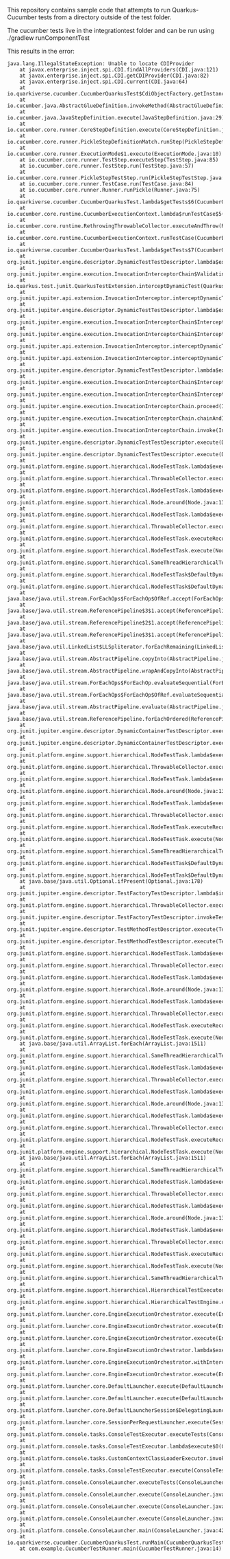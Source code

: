 
This repository contains sample code that attempts to run Quarkus-Cucumber tests from a directory outside of the test folder.

The cucumber tests live in the integrationtest folder and can be run using ./gradlew runComponentTest

This results in the error:

    java.lang.IllegalStateException: Unable to locate CDIProvider
        at javax.enterprise.inject.spi.CDI.findAllProviders(CDI.java:121)
        at javax.enterprise.inject.spi.CDI.getCDIProvider(CDI.java:82)
        at javax.enterprise.inject.spi.CDI.current(CDI.java:64)
        at io.quarkiverse.cucumber.CucumberQuarkusTest$CdiObjectFactory.getInstance(CucumberQuarkusTest.java:184)
        at io.cucumber.java.AbstractGlueDefinition.invokeMethod(AbstractGlueDefinition.java:47)
        at io.cucumber.java.JavaStepDefinition.execute(JavaStepDefinition.java:29)
        at io.cucumber.core.runner.CoreStepDefinition.execute(CoreStepDefinition.java:66)
        at io.cucumber.core.runner.PickleStepDefinitionMatch.runStep(PickleStepDefinitionMatch.java:63)
        at io.cucumber.core.runner.ExecutionMode$1.execute(ExecutionMode.java:10)
        at io.cucumber.core.runner.TestStep.executeStep(TestStep.java:85)
        at io.cucumber.core.runner.TestStep.run(TestStep.java:57)
        at io.cucumber.core.runner.PickleStepTestStep.run(PickleStepTestStep.java:51)
        at io.cucumber.core.runner.TestCase.run(TestCase.java:84)
        at io.cucumber.core.runner.Runner.runPickle(Runner.java:75)
        at io.quarkiverse.cucumber.CucumberQuarkusTest.lambda$getTests$6(CucumberQuarkusTest.java:140)
        at io.cucumber.core.runtime.CucumberExecutionContext.lambda$runTestCase$5(CucumberExecutionContext.java:129)
        at io.cucumber.core.runtime.RethrowingThrowableCollector.executeAndThrow(RethrowingThrowableCollector.java:23)
        at io.cucumber.core.runtime.CucumberExecutionContext.runTestCase(CucumberExecutionContext.java:129)
        at io.quarkiverse.cucumber.CucumberQuarkusTest.lambda$getTests$7(CucumberQuarkusTest.java:140)
        at org.junit.jupiter.engine.descriptor.DynamicTestTestDescriptor.lambda$execute$0(DynamicTestTestDescriptor.java:53)
        at org.junit.jupiter.engine.execution.InvocationInterceptorChain$ValidatingInvocation.proceed(InvocationInterceptorChain.java:131)
        at io.quarkus.test.junit.QuarkusTestExtension.interceptDynamicTest(QuarkusTestExtension.java:927)
        at org.junit.jupiter.api.extension.InvocationInterceptor.interceptDynamicTest(InvocationInterceptor.java:184)
        at org.junit.jupiter.engine.descriptor.DynamicTestTestDescriptor.lambda$execute$1(DynamicTestTestDescriptor.java:61)
        at org.junit.jupiter.engine.execution.InvocationInterceptorChain$InterceptorCall.lambda$ofVoid$0(InvocationInterceptorChain.java:78)
        at org.junit.jupiter.engine.execution.InvocationInterceptorChain$InterceptedInvocation.proceed(InvocationInterceptorChain.java:106)
        at org.junit.jupiter.api.extension.InvocationInterceptor.interceptDynamicTest(InvocationInterceptor.java:167)
        at org.junit.jupiter.api.extension.InvocationInterceptor.interceptDynamicTest(InvocationInterceptor.java:184)
        at org.junit.jupiter.engine.descriptor.DynamicTestTestDescriptor.lambda$execute$1(DynamicTestTestDescriptor.java:61)
        at org.junit.jupiter.engine.execution.InvocationInterceptorChain$InterceptorCall.lambda$ofVoid$0(InvocationInterceptorChain.java:78)
        at org.junit.jupiter.engine.execution.InvocationInterceptorChain$InterceptedInvocation.proceed(InvocationInterceptorChain.java:106)
        at org.junit.jupiter.engine.execution.InvocationInterceptorChain.proceed(InvocationInterceptorChain.java:64)
        at org.junit.jupiter.engine.execution.InvocationInterceptorChain.chainAndInvoke(InvocationInterceptorChain.java:45)
        at org.junit.jupiter.engine.execution.InvocationInterceptorChain.invoke(InvocationInterceptorChain.java:37)
        at org.junit.jupiter.engine.descriptor.DynamicTestTestDescriptor.execute(DynamicTestTestDescriptor.java:60)
        at org.junit.jupiter.engine.descriptor.DynamicTestTestDescriptor.execute(DynamicTestTestDescriptor.java:32)
        at org.junit.platform.engine.support.hierarchical.NodeTestTask.lambda$executeRecursively$6(NodeTestTask.java:151)
        at org.junit.platform.engine.support.hierarchical.ThrowableCollector.execute(ThrowableCollector.java:73)
        at org.junit.platform.engine.support.hierarchical.NodeTestTask.lambda$executeRecursively$8(NodeTestTask.java:141)
        at org.junit.platform.engine.support.hierarchical.Node.around(Node.java:137)
        at org.junit.platform.engine.support.hierarchical.NodeTestTask.lambda$executeRecursively$9(NodeTestTask.java:139)
        at org.junit.platform.engine.support.hierarchical.ThrowableCollector.execute(ThrowableCollector.java:73)
        at org.junit.platform.engine.support.hierarchical.NodeTestTask.executeRecursively(NodeTestTask.java:138)
        at org.junit.platform.engine.support.hierarchical.NodeTestTask.execute(NodeTestTask.java:95)
        at org.junit.platform.engine.support.hierarchical.SameThreadHierarchicalTestExecutorService.submit(SameThreadHierarchicalTestExecutorService.java:35)
        at org.junit.platform.engine.support.hierarchical.NodeTestTask$DefaultDynamicTestExecutor.execute(NodeTestTask.java:226)
        at org.junit.platform.engine.support.hierarchical.NodeTestTask$DefaultDynamicTestExecutor.execute(NodeTestTask.java:204)
        at java.base/java.util.stream.ForEachOps$ForEachOp$OfRef.accept(ForEachOps.java:183)
        at java.base/java.util.stream.ReferencePipeline$3$1.accept(ReferencePipeline.java:197)
        at java.base/java.util.stream.ReferencePipeline$2$1.accept(ReferencePipeline.java:179)
        at java.base/java.util.stream.ReferencePipeline$3$1.accept(ReferencePipeline.java:197)
        at java.base/java.util.LinkedList$LLSpliterator.forEachRemaining(LinkedList.java:1242)
        at java.base/java.util.stream.AbstractPipeline.copyInto(AbstractPipeline.java:509)
        at java.base/java.util.stream.AbstractPipeline.wrapAndCopyInto(AbstractPipeline.java:499)
        at java.base/java.util.stream.ForEachOps$ForEachOp.evaluateSequential(ForEachOps.java:150)
        at java.base/java.util.stream.ForEachOps$ForEachOp$OfRef.evaluateSequential(ForEachOps.java:173)
        at java.base/java.util.stream.AbstractPipeline.evaluate(AbstractPipeline.java:234)
        at java.base/java.util.stream.ReferencePipeline.forEachOrdered(ReferencePipeline.java:601)
        at org.junit.jupiter.engine.descriptor.DynamicContainerTestDescriptor.execute(DynamicContainerTestDescriptor.java:67)
        at org.junit.jupiter.engine.descriptor.DynamicContainerTestDescriptor.execute(DynamicContainerTestDescriptor.java:33)
        at org.junit.platform.engine.support.hierarchical.NodeTestTask.lambda$executeRecursively$6(NodeTestTask.java:151)
        at org.junit.platform.engine.support.hierarchical.ThrowableCollector.execute(ThrowableCollector.java:73)
        at org.junit.platform.engine.support.hierarchical.NodeTestTask.lambda$executeRecursively$8(NodeTestTask.java:141)
        at org.junit.platform.engine.support.hierarchical.Node.around(Node.java:137)
        at org.junit.platform.engine.support.hierarchical.NodeTestTask.lambda$executeRecursively$9(NodeTestTask.java:139)
        at org.junit.platform.engine.support.hierarchical.ThrowableCollector.execute(ThrowableCollector.java:73)
        at org.junit.platform.engine.support.hierarchical.NodeTestTask.executeRecursively(NodeTestTask.java:138)
        at org.junit.platform.engine.support.hierarchical.NodeTestTask.execute(NodeTestTask.java:95)
        at org.junit.platform.engine.support.hierarchical.SameThreadHierarchicalTestExecutorService.submit(SameThreadHierarchicalTestExecutorService.java:35)
        at org.junit.platform.engine.support.hierarchical.NodeTestTask$DefaultDynamicTestExecutor.execute(NodeTestTask.java:226)
        at org.junit.platform.engine.support.hierarchical.NodeTestTask$DefaultDynamicTestExecutor.execute(NodeTestTask.java:204)
        at java.base/java.util.Optional.ifPresent(Optional.java:178)
        at org.junit.jupiter.engine.descriptor.TestFactoryTestDescriptor.lambda$invokeTestMethod$1(TestFactoryTestDescriptor.java:108)
        at org.junit.platform.engine.support.hierarchical.ThrowableCollector.execute(ThrowableCollector.java:73)
        at org.junit.jupiter.engine.descriptor.TestFactoryTestDescriptor.invokeTestMethod(TestFactoryTestDescriptor.java:95)
        at org.junit.jupiter.engine.descriptor.TestMethodTestDescriptor.execute(TestMethodTestDescriptor.java:138)
        at org.junit.jupiter.engine.descriptor.TestMethodTestDescriptor.execute(TestMethodTestDescriptor.java:68)
        at org.junit.platform.engine.support.hierarchical.NodeTestTask.lambda$executeRecursively$6(NodeTestTask.java:151)
        at org.junit.platform.engine.support.hierarchical.ThrowableCollector.execute(ThrowableCollector.java:73)
        at org.junit.platform.engine.support.hierarchical.NodeTestTask.lambda$executeRecursively$8(NodeTestTask.java:141)
        at org.junit.platform.engine.support.hierarchical.Node.around(Node.java:137)
        at org.junit.platform.engine.support.hierarchical.NodeTestTask.lambda$executeRecursively$9(NodeTestTask.java:139)
        at org.junit.platform.engine.support.hierarchical.ThrowableCollector.execute(ThrowableCollector.java:73)
        at org.junit.platform.engine.support.hierarchical.NodeTestTask.executeRecursively(NodeTestTask.java:138)
        at org.junit.platform.engine.support.hierarchical.NodeTestTask.execute(NodeTestTask.java:95)
        at java.base/java.util.ArrayList.forEach(ArrayList.java:1511)
        at org.junit.platform.engine.support.hierarchical.SameThreadHierarchicalTestExecutorService.invokeAll(SameThreadHierarchicalTestExecutorService.java:41)
        at org.junit.platform.engine.support.hierarchical.NodeTestTask.lambda$executeRecursively$6(NodeTestTask.java:155)
        at org.junit.platform.engine.support.hierarchical.ThrowableCollector.execute(ThrowableCollector.java:73)
        at org.junit.platform.engine.support.hierarchical.NodeTestTask.lambda$executeRecursively$8(NodeTestTask.java:141)
        at org.junit.platform.engine.support.hierarchical.Node.around(Node.java:137)
        at org.junit.platform.engine.support.hierarchical.NodeTestTask.lambda$executeRecursively$9(NodeTestTask.java:139)
        at org.junit.platform.engine.support.hierarchical.ThrowableCollector.execute(ThrowableCollector.java:73)
        at org.junit.platform.engine.support.hierarchical.NodeTestTask.executeRecursively(NodeTestTask.java:138)
        at org.junit.platform.engine.support.hierarchical.NodeTestTask.execute(NodeTestTask.java:95)
        at java.base/java.util.ArrayList.forEach(ArrayList.java:1511)
        at org.junit.platform.engine.support.hierarchical.SameThreadHierarchicalTestExecutorService.invokeAll(SameThreadHierarchicalTestExecutorService.java:41)
        at org.junit.platform.engine.support.hierarchical.NodeTestTask.lambda$executeRecursively$6(NodeTestTask.java:155)
        at org.junit.platform.engine.support.hierarchical.ThrowableCollector.execute(ThrowableCollector.java:73)
        at org.junit.platform.engine.support.hierarchical.NodeTestTask.lambda$executeRecursively$8(NodeTestTask.java:141)
        at org.junit.platform.engine.support.hierarchical.Node.around(Node.java:137)
        at org.junit.platform.engine.support.hierarchical.NodeTestTask.lambda$executeRecursively$9(NodeTestTask.java:139)
        at org.junit.platform.engine.support.hierarchical.ThrowableCollector.execute(ThrowableCollector.java:73)
        at org.junit.platform.engine.support.hierarchical.NodeTestTask.executeRecursively(NodeTestTask.java:138)
        at org.junit.platform.engine.support.hierarchical.NodeTestTask.execute(NodeTestTask.java:95)
        at org.junit.platform.engine.support.hierarchical.SameThreadHierarchicalTestExecutorService.submit(SameThreadHierarchicalTestExecutorService.java:35)
        at org.junit.platform.engine.support.hierarchical.HierarchicalTestExecutor.execute(HierarchicalTestExecutor.java:57)
        at org.junit.platform.engine.support.hierarchical.HierarchicalTestEngine.execute(HierarchicalTestEngine.java:54)
        at org.junit.platform.launcher.core.EngineExecutionOrchestrator.execute(EngineExecutionOrchestrator.java:147)
        at org.junit.platform.launcher.core.EngineExecutionOrchestrator.execute(EngineExecutionOrchestrator.java:127)
        at org.junit.platform.launcher.core.EngineExecutionOrchestrator.execute(EngineExecutionOrchestrator.java:90)
        at org.junit.platform.launcher.core.EngineExecutionOrchestrator.lambda$execute$0(EngineExecutionOrchestrator.java:55)
        at org.junit.platform.launcher.core.EngineExecutionOrchestrator.withInterceptedStreams(EngineExecutionOrchestrator.java:102)
        at org.junit.platform.launcher.core.EngineExecutionOrchestrator.execute(EngineExecutionOrchestrator.java:54)
        at org.junit.platform.launcher.core.DefaultLauncher.execute(DefaultLauncher.java:114)
        at org.junit.platform.launcher.core.DefaultLauncher.execute(DefaultLauncher.java:86)
        at org.junit.platform.launcher.core.DefaultLauncherSession$DelegatingLauncher.execute(DefaultLauncherSession.java:86)
        at org.junit.platform.launcher.core.SessionPerRequestLauncher.execute(SessionPerRequestLauncher.java:53)
        at org.junit.platform.console.tasks.ConsoleTestExecutor.executeTests(ConsoleTestExecutor.java:66)
        at org.junit.platform.console.tasks.ConsoleTestExecutor.lambda$execute$0(ConsoleTestExecutor.java:58)
        at org.junit.platform.console.tasks.CustomContextClassLoaderExecutor.invoke(CustomContextClassLoaderExecutor.java:33)
        at org.junit.platform.console.tasks.ConsoleTestExecutor.execute(ConsoleTestExecutor.java:58)
        at org.junit.platform.console.ConsoleLauncher.executeTests(ConsoleLauncher.java:120)
        at org.junit.platform.console.ConsoleLauncher.execute(ConsoleLauncher.java:82)
        at org.junit.platform.console.ConsoleLauncher.execute(ConsoleLauncher.java:55)
        at org.junit.platform.console.ConsoleLauncher.execute(ConsoleLauncher.java:48)
        at org.junit.platform.console.ConsoleLauncher.main(ConsoleLauncher.java:42)
        at io.quarkiverse.cucumber.CucumberQuarkusTest.runMain(CucumberQuarkusTest.java:239)
        at com.example.CucumberTestRunner.main(CucumberTestRunner.java:14)

